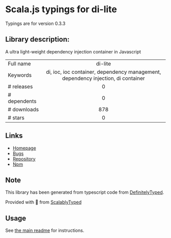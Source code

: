 
# Scala.js typings for di-lite

Typings are for version 0.3.3

## Library description:
A ultra light-weight dependency injection container in Javascript

|                    |                 |
| ------------------ | :-------------: |
| Full name          | di-lite |
| Keywords           | di, ioc, ioc container, dependency management, dependency injection, di container |
| # releases         | 0 |
| # dependents       | 0 |
| # downloads        | 878 |
| # stars            | 0 |

## Links
- [Homepage](http://nickqizhu.github.com/di.js/)
- [Bugs](https://github.com/NickQiZhu/di.js/issues)
- [Repository](https://github.com/NickQiZhu/di.js)
- [Npm](https://www.npmjs.com/package/di-lite)
    


## Note
This library has been generated from typescript code from [DefinitelyTyped](https://definitelytyped.org).

Provided with :purple_heart: from [ScalablyTyped](https://github.com/oyvindberg/ScalablyTyped)

## Usage
See [the main readme](../../readme.md) for instructions.


